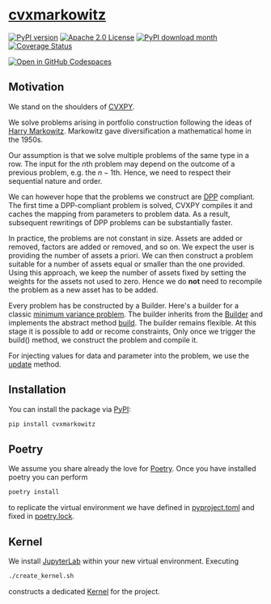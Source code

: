 # [cvxmarkowitz](http://www.cvxgrp.org/cvxmarkowitz/)

[![PyPI version](https://badge.fury.io/py/cvxmarkowitz.svg)](https://badge.fury.io/py/cvxmarkowitz)
[![Apache 2.0 License](https://img.shields.io/badge/License-APACHEv2-brightgreen.svg)](https://github.com/cvxgrp/cvxmarkowitz/blob/master/LICENSE)
[![PyPI download month](https://img.shields.io/pypi/dm/cvxmarkowitz.svg)](https://pypi.python.org/pypi/cvxmarkowitz/)
[![Coverage Status](https://coveralls.io/repos/github/cvxgrp/cvxmarkowitz/badge.png?branch=main)](https://coveralls.io/github/cvxgrp/cvxmarkowitz?branch=main)

[![Open in GitHub Codespaces](https://github.com/codespaces/badge.svg)](https://codespaces.new/cvxgrp/cvxmarkowitz)

## Motivation

We stand on the shoulders of [CVXPY](https://www.cvxpy.org).

We solve problems arising in portfolio construction following the ideas of [Harry Markowitz](https://en.wikipedia.org/wiki/Harry_Markowitz).
Markowitz gave diversification a mathematical home in the 1950s.

Our assumption is that we solve multiple problems of the same type in a row. The input for the $n$th problem may depend
on the outcome of a previous problem, e.g. the $n-1$th. Hence, we need to respect their sequential nature and order.

We can however hope that the problems we construct are [DPP](https://www.cvxpy.org/tutorial/advanced/index.html#disciplined-parametrized-programming)
compliant. The first time a DPP-compliant problem is solved, CVXPY compiles it and caches the mapping from parameters to problem data. As a result, subsequent rewritings of DPP problems can be substantially faster.

In practice, the problems are not constant in size. Assets are added or removed, factors are added or removed, and so on.
We expect the user is providing the number of assets a priori.
We can then construct a problem suitable for a number of assets equal or smaller than the one provided.
Using this approach, we keep the number of assets fixed by setting the weights for the assets not used to zero.
Hence we do **not** need to recompile the problem as a new asset has to be added.

Every problem has be constructed by a Builder. Here's a builder for a classic [minimum variance problem](cvx/markowitz/portfolios/min_var.py).
The builder inherits from the [Builder](cvxmarkowitz/markowitz/builder.py) and implements the abstract method [build](cvxmarkowitz/markowitz/builder.py#L15).
The builder remains flexible. At this stage it is possible to add or recome constraints,  Only once we trigger the build() method, we construct
the problem and compile it.

For injecting values for data and parameter into the problem, we use the [update](cvxmarkowitz/markowitz/builder.py#L19) method.





## Installation

You can install the package via [PyPI](https://pypi.org/project/cvxmarkowitz/):

```bash
pip install cvxmarkowitz
```


## Poetry

We assume you share already the love for [Poetry](https://python-poetry.org).
Once you have installed poetry you can perform

```bash
poetry install
```

to replicate the virtual environment we have defined in [pyproject.toml](pyproject.toml) and fixed in [poetry.lock](poetry.lock).

## Kernel

We install [JupyterLab](https://jupyter.org) within your new virtual environment. Executing

```bash
./create_kernel.sh
```

constructs a dedicated [Kernel](https://docs.jupyter.org/en/latest/projects/kernels.html) for the project.
